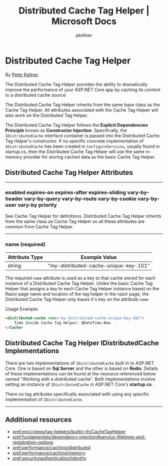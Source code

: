 ﻿---
title: Distributed Cache Tag Helper | Microsoft Docs
author: pkellner
description: Shows how to work with Cache Tag Helper
keywords: ASP.NET Core,tag helper
ms.author: riande
manager: wpickett
ms.date: 02/14/2017
ms.topic: article
ms.assetid: c045d485-d1dc-4cea-a675-46be83b7a022
ms.technology: aspnet
ms.prod: aspnet-core
uid: mvc/views/tag-helpers/builtin-th/DistributedCacheTagHelper
---
# Distributed Cache Tag Helper

By [Peter Kellner](http://peterkellner.net) 


The  Distributed Cache Tag Helper provides the ability to dramatically improve the performance of your ASP.NET Core app by caching its content to a distributed cache source.

The Distributed Cache Tag Helper inherits from the same base class as the Cache Tag Helper.  All attributes associated with the Cache Tag Helper will also work on the Distributed Tag Helper.


The Distributed Cache Tag Helper follows the **Explicit Dependencies Principle** known as **Constructor Injection**.  Specifically, the `IDistributedCache` interface container is passed into the Distributed Cache Tag Helper's constructor.  If no specific concrete implementation of `IDistributedCache` has been created in `ConfigureServices`, usually found in startup.cs, then the Distributed Cache Tag Helper will use the same in-memory provider for storing cached data as the basic Cache Tag Helper.

## Distributed Cache Tag Helper Attributes

- - -

### enabled expires-on expires-after expires-sliding vary-by-header vary-by-query vary-by-route vary-by-cookie vary-by-user vary-by priority

See Cache Tag Helper for definitions.  Distributed Cache Tag Helper inherits from the same class as Cache Tag Helper so all these attributes are common from Cache Tag Helper.

- - -

### name (required)

| Attribute Type 	| Example Value   	|
|----------------	|----------------	|
| string    | "my-distributed-cache-unique-key-101" 	|

The required `name` attribute is used as a key to that cache stored for each instance of a Distributed Cache Tag Helper.  Unlike the basic Cache Tag Helper that assigns a key to each Cache Tag Helper instance based on the Razor page name and location of the tag helper in the razor page, the Distributed Cache Tag Helper only bases it's key on the attribute `name`

Usage Example:

```html
<distributed-cache name="my-distributed-cache-unique-key-101">
    Time Inside Cache Tag Helper: @DateTime.Now
</Cache>
```

## Distributed Cache Tag Helper IDistributedCache Implementations

There are two implementations of `IDistributedCache` built in to ASP.NET Core.  One is based on **Sql Server** and the other is based on **Redis**. Details of these implementations can be found at the resource referenced below named "Working with a distributed cache". Both implementations involve setting an instance of `IDistributedCache` in ASP.NET Core's **startup.cs**.

There no tag attributes specifically associated with using any specific implementation of `IDistributedCache`.



- - -



## Additional resources

* <xref:mvc/views/tag-helpers/builtin-th/CacheTagHelper>
* <xref:fundamentals/dependency-injection#service-lifetimes-and-registration-options>
* <xref:performance/caching/distributed>
* <xref:performance/caching/memory>
* <xref:security/authentication/identity>




